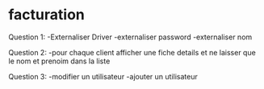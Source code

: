 # facturation

Question 1:
-Externaliser Driver
-externaliser password
-externaliser nom

Question 2:
-pour chaque client afficher une fiche details et ne laisser que le nom et prenoim dans la liste

Question 3:
-modifier un utilisateur
-ajouter un utilisateur
